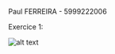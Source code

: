 Paul FERREIRA - 5999222006

Exercice 1:

![alt text](https://github.com/ferreirapaul/Assigment/blob/main/Screens/Exercice_1/screen1.pngE?raw=true)

